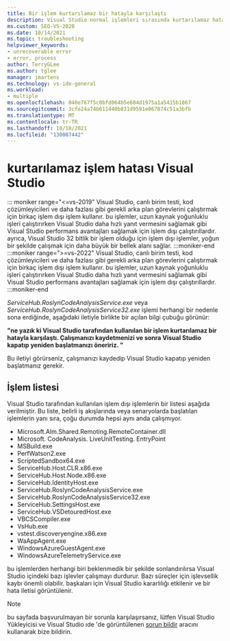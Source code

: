 ```yaml
---
title: Bir işlem kurtarılamaz bir hatayla karşılaştı
description: Visual Studio normal işlemleri sırasında kurtarılamaz hatalarla karşılaşılabilecek işlemler hakkında bilgi edinin.
ms.custom: SEO-VS-2020
ms.date: 10/14/2021
ms.topic: troubleshooting
helpviewer_keywords:
- unrecoverable error
- error, process
author: TerryGLee
ms.author: tglee
manager: jmartens
ms.technology: vs-ide-general
ms.workload:
- multiple
ms.openlocfilehash: 040e767f5c0bfd064b5e604d1975a1a5415b1867
ms.sourcegitcommit: 3cfe24a74b611440b831d9591e067874c51a3bfb
ms.translationtype: MT
ms.contentlocale: tr-TR
ms.lasthandoff: 10/18/2021
ms.locfileid: "130087442"
---
```

# <a name="visual-studio-unrecoverable-process-error"></a>kurtarılamaz işlem hatası Visual Studio

::: moniker range="<=vs-2019"
Visual Studio, canlı birim testi, kod çözümleyicileri ve daha fazlası gibi gerekli arka plan görevlerini çalıştırmak için birkaç işlem dışı işlem kullanır. bu işlemler, uzun kaynak yoğunluklu işleri çalıştırırken Visual Studio daha hızlı yanıt vermesini sağlamak gibi Visual Studio performans avantajları sağlamak için işlem dışı çalıştırıllardır. ayrıca, Visual Studio 32 bitlik bir işlem olduğu için işlem dışı işlemler, yoğun bir şekilde çalışmak için daha büyük bir bellek alanı sağlar.
:::moniker-end
:::moniker range=">=vs-2022"
Visual Studio, canlı birim testi, kod çözümleyicileri ve daha fazlası gibi gerekli arka plan görevlerini çalıştırmak için birkaç işlem dışı işlem kullanır. bu işlemler, uzun kaynak yoğunluklu işleri çalıştırırken Visual Studio daha hızlı yanıt vermesini sağlamak gibi Visual Studio performans avantajları sağlamak için işlem dışı çalıştırıllardır.
:::moniker-end

*ServiceHub.RoslynCodeAnalysisService.exe* veya *ServiceHub.RoslynCodeAnalysisService32.exe* işlemi herhangi bir nedenle sona erdiğinde, aşağıdaki iletiyle birlikte bir açılan bilgi çubuğu görünür:

**"ne yazık ki Visual Studio tarafından kullanılan bir işlem kurtarılamaz bir hatayla karşılaştı. Çalışmanızı kaydetmenizi ve sonra Visual Studio kapatıp yeniden başlatmanızı öneririz. "**

Bu iletiyi görürseniz, çalışmanızı kaydedip Visual Studio kapatıp yeniden başlatmanız gerekir.

## <a name="list-of-processes"></a>İşlem listesi

Visual Studio tarafından kullanılan işlem dışı işlemlerin bir listesi aşağıda verilmiştir. Bu liste, belirli iş akışlarında veya senaryolarda başlatılan işlemlerin yanı sıra, çoğu durumda hepsi aynı anda çalışmıyor.

- Microsoft.Alm.Shared.Remoting.RemoteContainer.dll
- Microsoft. CodeAnalysis. LiveUnitTesting. EntryPoint
- MSBuild.exe
- PerfWatson2.exe
- ScriptedSandbox64.exe
- ServiceHub.Host.CLR.x86.exe
- ServiceHub.Host.Node.x86.exe
- ServiceHub.IdentityHost.exe
- ServiceHub.RoslynCodeAnalysisService.exe
- ServiceHub.RoslynCodeAnalysisService32.exe
- ServiceHub.SettingsHost.exe
- ServiceHub.VSDetouredHost.exe
- VBCSCompiler.exe
- VsHub.exe
- vstest.discoveryengine.x86.exe
- WaAppAgent.exe
- WindowsAzureGuestAgent.exe
- WindowsAzureTelemetryService.exe

bu işlemlerden herhangi biri beklenmedik bir şekilde sonlandırılırsa Visual Studio içindeki bazı işlevler çalışmayı durdurur. Bazı süreçler için işlevsellik kaybı önemli olabilir. başkaları için Visual Studio kararlılığı etkilenir ve bir hata iletisi görüntülenir.

> [!NOTE]
> bu sayfada başvurulmayan bir sorunla karşılaşırsanız, lütfen Visual Studio Yükleyicisi ve Visual Studio ıde 'de görüntülenen [sorun bildir](../../ide/how-to-report-a-problem-with-visual-studio.md) aracını kullanarak bize bildirin.
